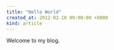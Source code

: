 ```yaml
---
title: "Hello World"
created_at: 2012-02-10 09:00:00 +0000
kind: article
---
```


Welcome to my blog.
